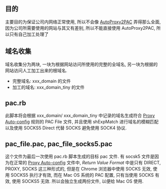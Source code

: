 ## 目的
主要目的为保证公司内网络正常使用, 所以不会像 [AutoProxy2PAC](https://autoproxy2pac.appspot.com/) 弄得那么全面, 因为公司所需要使用的网站与其又有差别, 所以不能直接使用 AutoProxy2PAC, 所以只有自己加工处理了

## 域名收集
域名收集分为两块, 一块为根据网站访问所使用的完整的全域名, 另一块为根据的网站访问人工加工出来的根域名.

* 完整域名: xxx_domain 的文件
* 加工的域名: xxx_domain_tiny 的文件


## pac.rb
此脚本将会根据 xxx_domain/ xxx_domain_tiny 中记录的域名生成符合 [Proxy Auto-config](http://www.proxypacfiles.com/proxypac/static/netscape-proxy-format.html) 规则的 PAC File 文件, 并且使用 shExpMatch 进行域名的模糊匹配以及使用 SOCKS5 Direct 代替 SOCKS 避免使用 SOCK4 协议.


## pac_file.pac, pac_file_socks5.pac
这个文件为最后一次使用 pac.rb 脚本生成的目标 pac 文件.  有 socsk5 文件是因为在正常的 [Proxy Auto-config](http://www.proxypacfiles.com/proxypac/static/netscape-proxy-format.html) 文件中, *Return Value Format* 中是只有 DIRECT, PROXY, SOCKS 这三种形式的, 但是在 Chrome 浏览器中使用 SOCKS 无效, 使用 SOCKS5 执行才有效, 而在 Mac OS 系统的 PAC 配置, 只有当使用 SOCKS 有效, 使用 SOCKS5 无效. 所以会独立生成两份文件, 以便给 Mac OS 使用.